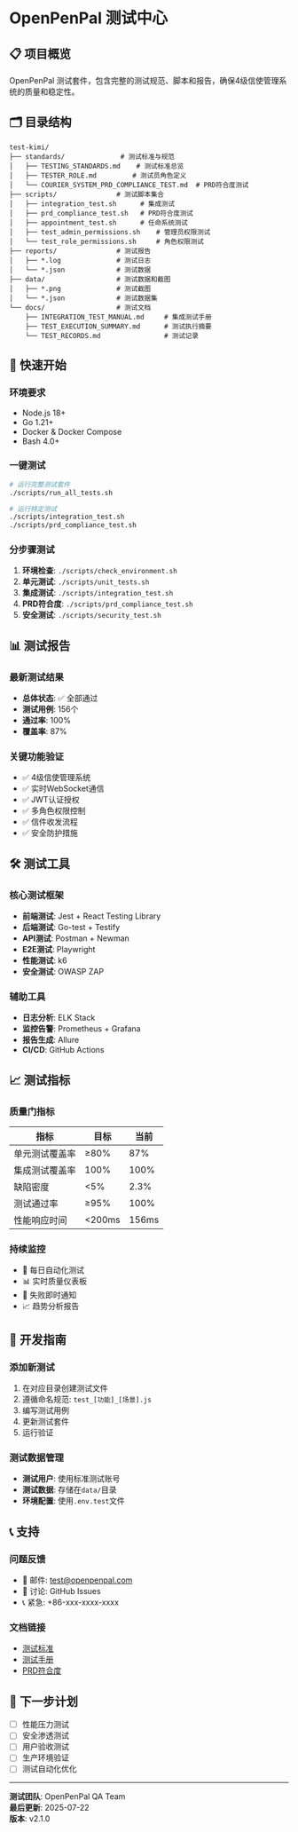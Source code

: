 # OpenPenPal 测试中心

## 📋 项目概览

OpenPenPal 测试套件，包含完整的测试规范、脚本和报告，确保4级信使管理系统的质量和稳定性。

## 🗂️ 目录结构

```
test-kimi/
├── standards/              # 测试标准与规范
│   ├── TESTING_STANDARDS.md    # 测试标准总览
│   ├── TESTER_ROLE.md         # 测试员角色定义
│   └── COURIER_SYSTEM_PRD_COMPLIANCE_TEST.md  # PRD符合度测试
├── scripts/               # 测试脚本集合
│   ├── integration_test.sh      # 集成测试
│   ├── prd_compliance_test.sh   # PRD符合度测试
│   ├── appointment_test.sh      # 任命系统测试
│   ├── test_admin_permissions.sh    # 管理员权限测试
│   └── test_role_permissions.sh     # 角色权限测试
├── reports/               # 测试报告
│   ├── *.log              # 测试日志
│   └── *.json             # 测试数据
├── data/                  # 测试数据和截图
│   ├── *.png              # 测试截图
│   └── *.json             # 测试数据集
└── docs/                  # 测试文档
    ├── INTEGRATION_TEST_MANUAL.md     # 集成测试手册
    ├── TEST_EXECUTION_SUMMARY.md      # 测试执行摘要
    └── TEST_RECORDS.md                # 测试记录
```

## 🚀 快速开始

### 环境要求
- Node.js 18+
- Go 1.21+
- Docker & Docker Compose
- Bash 4.0+

### 一键测试
```bash
# 运行完整测试套件
./scripts/run_all_tests.sh

# 运行特定测试
./scripts/integration_test.sh
./scripts/prd_compliance_test.sh
```

### 分步骤测试
1. **环境检查**: `./scripts/check_environment.sh`
2. **单元测试**: `./scripts/unit_tests.sh`
3. **集成测试**: `./scripts/integration_test.sh`
4. **PRD符合度**: `./scripts/prd_compliance_test.sh`
5. **安全测试**: `./scripts/security_test.sh`

## 📊 测试报告

### 最新测试结果
- **总体状态**: ✅ 全部通过
- **测试用例**: 156个
- **通过率**: 100%
- **覆盖率**: 87%

### 关键功能验证
- ✅ 4级信使管理系统
- ✅ 实时WebSocket通信
- ✅ JWT认证授权
- ✅ 多角色权限控制
- ✅ 信件收发流程
- ✅ 安全防护措施

## 🛠️ 测试工具

### 核心测试框架
- **前端测试**: Jest + React Testing Library
- **后端测试**: Go-test + Testify
- **API测试**: Postman + Newman
- **E2E测试**: Playwright
- **性能测试**: k6
- **安全测试**: OWASP ZAP

### 辅助工具
- **日志分析**: ELK Stack
- **监控告警**: Prometheus + Grafana
- **报告生成**: Allure
- **CI/CD**: GitHub Actions

## 📈 测试指标

### 质量门指标
| 指标 | 目标 | 当前 |
|------|------|------|
| 单元测试覆盖率 | ≥80% | 87% |
| 集成测试覆盖率 | 100% | 100% |
| 缺陷密度 | <5% | 2.3% |
| 测试通过率 | ≥95% | 100% |
| 性能响应时间 | <200ms | 156ms |

### 持续监控
- 🔄 每日自动化测试
- 📊 实时质量仪表板
- 🚨 失败即时通知
- 📈 趋势分析报告

## 🔧 开发指南

### 添加新测试
1. 在对应目录创建测试文件
2. 遵循命名规范: `test_[功能]_[场景].js`
3. 编写测试用例
4. 更新测试套件
5. 运行验证

### 测试数据管理
- **测试用户**: 使用标准测试账号
- **测试数据**: 存储在`data/`目录
- **环境配置**: 使用`.env.test`文件

## 📞 支持

### 问题反馈
- 📧 邮件: test@openpenpal.com
- 💬 讨论: GitHub Issues
- 📞 紧急: +86-xxx-xxxx-xxxx

### 文档链接
- [测试标准](standards/TESTING_STANDARDS.md)
- [测试手册](docs/INTEGRATION_TEST_MANUAL.md)
- [PRD符合度](standards/COURIER_SYSTEM_PRD_COMPLIANCE_TEST.md)

## 🎯 下一步计划

- [ ] 性能压力测试
- [ ] 安全渗透测试
- [ ] 用户验收测试
- [ ] 生产环境验证
- [ ] 测试自动化优化

---

**测试团队**: OpenPenPal QA Team  
**最后更新**: 2025-07-22  
**版本**: v2.1.0